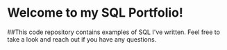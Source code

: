# Welcome to my SQL Portfolio!
##This code repository contains examples of SQL I've written. Feel free to take a look and reach out if you have any questions.
